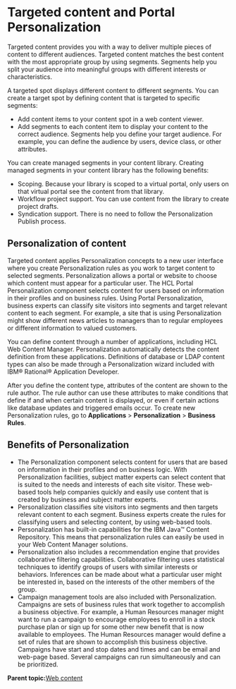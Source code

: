 # Targeted content and Portal Personalization 

Targeted content provides you with a way to deliver multiple pieces of content to different audiences. Targeted content matches the best content with the most appropriate group by using segments. Segments help you split your audience into meaningful groups with different interests or characteristics.

A targeted spot displays different content to different segments. You can create a target spot by defining content that is targeted to specific segments:

-   Add content items to your content spot in a web content viewer.
-   Add segments to each content item to display your content to the correct audience. Segments help you define your target audience. For example, you can define the audience by users, device class, or other attributes.

You can create managed segments in your content library. Creating managed segments in your content library has the following benefits:

-   Scoping. Because your library is scoped to a virtual portal, only users on that virtual portal see the content from that library.
-   Workflow project support. You can use content from the library to create project drafts.
-   Syndication support. There is no need to follow the Personalization Publish process.

## Personalization of content

Targeted content applies Personalization concepts to a new user interface where you create Personalization rules as you work to target content to selected segments. Personalization allows a portal or website to choose which content must appear for a particular user. The HCL Portal Personalization component selects content for users based on information in their profiles and on business rules. Using Portal Personalization, business experts can classify site visitors into segments and target relevant content to each segment. For example, a site that is using Personalization might show different news articles to managers than to regular employees or different information to valued customers.

You can define content through a number of applications, including HCL Web Content Manager. Personalization automatically detects the content definition from these applications. Definitions of database or LDAP content types can also be made through a Personalization wizard included with IBM® Rational® Application Developer.

After you define the content type, attributes of the content are shown to the rule author. The rule author can use these attributes to make conditions that define if and when certain content is displayed, or even if certain actions like database updates and triggered emails occur. To create new Personalization rules, go to **Applications** \> **Personalization** \> **Business Rules**.

## Benefits of Personalization

-   The Personalization component selects content for users that are based on information in their profiles and on business logic. With Personalization facilities, subject matter experts can select content that is suited to the needs and interests of each site visitor. These web-based tools help companies quickly and easily use content that is created by business and subject matter experts.
-   Personalization classifies site visitors into segments and then targets relevant content to each segment. Business experts create the rules for classifying users and selecting content, by using web-based tools.
-   Personalization has built-in capabilities for the IBM Java™ Content Repository. This means that personalization rules can easily be used in your Web Content Manager solutions.
-   Personalization also includes a recommendation engine that provides collaborative filtering capabilities. Collaborative filtering uses statistical techniques to identify groups of users with similar interests or behaviors. Inferences can be made about what a particular user might be interested in, based on the interests of the other members of the group.
-   Campaign management tools are also included with Personalization. Campaigns are sets of business rules that work together to accomplish a business objective. For example, a Human Resources manager might want to run a campaign to encourage employees to enroll in a stock purchase plan or sign up for some other new benefit that is now available to employees. The Human Resources manager would define a set of rules that are shown to accomplish this business objective. Campaigns have start and stop dates and times and can be email and web-page based. Several campaigns can run simultaneously and can be prioritized.

**Parent topic:**[Web content ](../overview/content.md)

